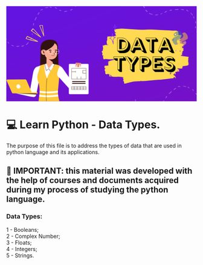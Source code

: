 <img src="https://github.com/camihshm/Python_Learn/blob/main/Images/img_002_python.png" width="auto" height="auto" />

#  💻 Learn Python - Data Types.

The purpose of this file is to address the types of data that are used in python language and its applications.

## 📍 IMPORTANT: this material was developed with the help of courses and documents acquired during my process of studying the python language.

### Data Types:
1 - Booleans; <br>
2 - Complex Number; <br>
3 - Floats; <br>
4 - Integers; <br>
5 - Strings.


